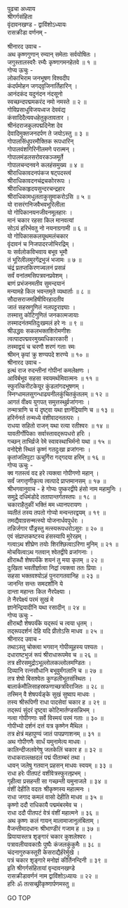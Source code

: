 पुढचा अध्याय  
श्रीगर्गसंहिता  
वृंदावनखण्ड - द्वाविंशोऽध्यायः  
रासक्रीडा वर्णनम् -  
  
श्रीनारद उवाच -  
अथ कृष्णगुणान् रम्यान् समेताः सर्वयोषितः ।  
जगुस्तालस्वरैः रम्यैः कृष्णागमनहेतवे ॥ १ ॥  
गोप्य ऊचुः -  
लोकाभिराम जनभूषण विश्वदीप  
     कंदर्पमोहन जगद्‌वृजिनार्तिहारिन् ।  
आनंदकंद यदुनंदन नंदसूनो  
     स्वच्छन्दपद्ममकरंद नमो नमस्ते ॥ २ ॥  
गोविप्रसाधुविजयध्वज देववंद्य  
     कंसादिदैत्यवधहेतुकृतावतार ।  
श्रीनंदराजकुलपद्मदिनेश देव  
     देवादिमुक्तजनदर्पण ते जयोऽस्तु ॥ ३ ॥  
गोपालसिंधुपरमौक्तिक रूपधारिन्  
     गोपालवंशगिरिनीलमणे परात्मन् ।  
गोपालमंडलसरोवरकञ्जमूर्ते  
     गोपालचन्दनवने कलहंसमुख्य ॥ ४ ॥  
श्रीराधिकावदनपंकज षट्पदस्त्वं  
     श्रीराधिकावदनचंद्रचकोररूपः ।  
श्रीराधिकाहृदयसुन्दरचन्द्रहार  
     श्रीराधिकामधुलताकुसुमाकरोऽसि ॥ ५ ॥  
यो रासरंगनिजवैभवभूरिलीला  
     यो गोपिकानयनजीवनमूलहारः ।  
मानं चकार रहसा किल मानवत्यां  
     सोऽयं हरिर्भवतु नो नयनाग्रगामी ॥ ६ ॥  
यो गोपिकासकलयूथमलंचकार  
     वृंदावनं च निजपादरजोभिरद्रिम् ।  
यः सर्वलोकविभवाय बभूव भूमौ  
     तं भूरिलीलमुरगेंद्रभुजं भजामः ॥ ७ ॥  
चंद्रं प्रतप्तकिरणज्वलनं प्रसन्नं  
     सर्वं वनांतमसिपत्रवनप्रवेशम् ।  
बाणं प्रभंजनमतीव सुमन्दयानं  
     मन्यामहे किल भवन्तमृते व्यथार्ताः ॥ ८ ॥  
सौदासराजमहिषीविरहादतीव  
     जातं सहस्रगुणितं नलपट्टराज्ञ्याः ।  
तस्मात्तु कोटिगुणितं जनकात्मजायाः  
     तस्मादनंतमतिदुःखमलं हरे नः ॥ ९ ॥  
श्रीउद्धवः सकलभक्तशिरोमणीशः  
     त्वत्पादपद्मवरमुख्यधिकारकारी ।  
तस्माद्वयं च चरणौ शरणं गताः स्मः  
     श्रीमन् कृपां क्रु शण्यपदे शरण्ये ॥ १० ॥  
श्रीनारद उवाच -  
इत्थं राज रुदन्तीनां गोपीनां कमलेक्षणः ।  
आविर्बभूव सहसा स्वयमर्थमिवात्मनः ॥ ११ ॥  
स्फुरत्किरीटकेयूर कुंडलांगदभूषणम् ।  
स्निग्धामलसुगन्धाढ्यनीलकुंचितकुंतलम् ॥ १२ ॥  
आगतं वीक्ष्य युगपत् समुत्तस्थुर्व्रजांगनाः ।  
तन्मात्राणि च यं दृष्ट्वा यथा ज्ञानेंद्रियाणि च ॥ १३ ॥  
हरिर्ननर्त तन्मध्ये वंशीवादनतत्परः ।  
राधया सहितो राजन् यथा रत्या रतीश्वरः ॥ १४ ॥  
यावतीर्गोपिकाः सर्वास्तावद्‌रूपधरो हरिः ।  
गच्छन् ताभिर्व्रजे रेमे स्वावस्थाभिर्मनो यथा ॥ १५ ॥  
वनोद्देशे स्थितं कृष्णं गतदुःखा व्रजांगनाः ।  
कृतांजलिपुटा ऊचुर्गिरा गद्‌गदया हरिम् ॥ १६ ॥  
गोप्य ऊचुः -  
क्व गतस्त्वं वद हरे त्यक्त्वा गोपीगणो महान् ।  
सर्वं जगत्तृणीकृत्य त्वत्पादे प्राप्तमानसम् ॥ १७ ॥  
श्रीभगवानुवाच - हे गोप्यः पुष्करद्वीपे हंसो नाम महामुनिः ।  
समुद्रे दधिमंडोदे ततापान्तर्गतस्तपः ॥ १८ ॥  
चकाराहैतुकीं भक्तिं मम ध्यानपरायणः ।  
व्यतीतं तस्य तपतो गोप्यो मन्वन्तरद्वयम् ॥ १९ ॥  
तमद्यैवाग्रसन्मत्स्यो योजनार्धवपुर्धरः ।  
तन्निर्जगार पौंड्रस्तु मत्स्यरूपधरोऽसुरः ॥ २० ॥  
एवं संप्राप्तकष्टस्य हंसस्यापि मुरेरहम् ।  
गत्वाऽथ शीघ्रेण तयोः शिरश्छित्वाऽरिणा मुनिम् ॥ २१ ॥  
मोचयित्वाऽथ गतवान् श्वेतद्वीपे व्रजांगनाः ।  
क्षीराब्धौ शेषपर्यंके शयनं तु मया कृतम् ॥ २२ ॥  
दुःखिता भवतीर्ज्ञात्वा निद्रां त्यक्त्वा ततः प्रियाः ।  
सहसा भक्तवश्योऽहं पुनरागतवानिह ॥ २३ ॥  
जानन्ति सन्तः समदर्शोनि ये  
     दान्ता महान्तः किल नैरपेक्ष्याः ।  
ते नैरपेक्ष्यं परमं सुखं मे  
     ज्ञानेन्द्रियादीनि यथा रसादीन् ॥ २४ ॥  
गोप्य ऊचुः -  
क्षीराब्दौ शेषपर्यंके यद्‌रूपं च त्वया धृतम् ।  
तद्‌रूपदर्शनं देहि यदि प्रीतोऽसि माधव ॥ २५ ॥  
श्रीनारद उवाच -  
तथाऽस्तु चोक्त्वा भगवान् गोपीव्यूहस्य पश्यतः ।  
दधाराष्टभुजं रूपं श्रीराधारूपमेव च ॥ २६ ॥  
तत्र क्षीरसमुद्रोऽभूल्लोलकल्लोलमण्डितः ।  
दिव्यानि रत्नसौधानि बभूवुर्मंगलानि च ॥ २७ ॥  
तत्र शेषो बिसश्वेतः कुण्डलीभूतसंस्थितः ।  
बालार्कमौलिसाहस्रफणाच्छत्रविराजितः ॥ २८ ॥  
तस्मिन् वै शेषपर्यङ्के सुखं सुष्वाप माधवः ।  
तस्य श्रीरूपिणी राधा पादसेवां चकार ह ॥ २९ ॥  
तद्‌रूपं सुंदरं दृष्ट्वा कोटिमार्तण्डसन्निभम् ।  
नत्वा गोपीगणाः सर्वे विस्मयं परमं गताः ॥ ३० ॥  
गोपीभ्यो दर्शनं दत्तं यत्र कृष्णेन मैथिल ।  
तत्र क्षेत्रं महापुण्यं जातं पापप्रणाशनम् ॥ ३१ ॥  
अथ गोपीगणैः सार्धं यमुनामेत्य माधवः ।  
कालिन्दीजलवेगेषु जलकेलिं चकार ह ॥ ३२ ॥  
राधाकराल्लक्षदलं पद्मं पीताम्बरं तथा ।  
धावन् जलेषु गतवान् प्रहसन् माधवः स्वयम् ॥ ३३ ॥  
राधा हरेः पीतपटं वशीवेत्रस्फुरत्‌प्रभम् ।  
गृहीत्वा प्रसहन्ती सा गच्छन्ती यमुनाजले ॥ ३४ ॥  
वंशीं देहीति वदतः श्रीकृष्णस्य महात्मनः ।  
राधा जगाद कमलं वासो देहीति माधव ॥ ३५ ॥  
कृष्णो ददौ राधिकायै पद्ममंबरमेव च ।  
राधा ददौ पीतपटं वेत्रं वंशीं महात्मने ॥ ३६ ॥  
अथ कृष्णः कलं गायन् मालामाजानुलंबिताम् ।  
वैजन्तीमादधानः श्रीभाण्डीरं गजाम ह ॥ ३७ ॥  
प्रियायास्तत्र शृङ्गारं चकार कुशलेश्वरः ।  
पत्रावलीयावकाग्रैः पुष्पैः कंजलकुंकुमैः ॥ ३८ ॥  
चंदनागुरुकस्तूरी केसराद्यैर्हरेर्मुखे ।  
पत्रं चकार शृङ्गारे मनोज्ञं कीर्तिनन्दिनी ॥ ३९ ॥  
इति श्रीगर्गसंहितायां वृन्दावनखण्डे  
रासक्रीडावर्णनं नाम द्वाविंशोऽध्यायः ॥ २२ ॥  
हरिः ॐ तत्सच्छ्रीकृष्णार्पणमस्तु ॥  
  
GO TOP
